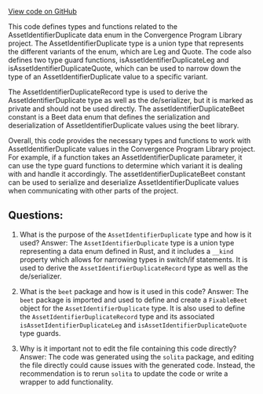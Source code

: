 [View code on GitHub](https://github.com/convergence-rfq/convergence-program-library/spot-instrument/js/generated/types/AssetIdentifierDuplicate.ts)

This code defines types and functions related to the AssetIdentifierDuplicate data enum in the Convergence Program Library project. The AssetIdentifierDuplicate type is a union type that represents the different variants of the enum, which are Leg and Quote. The code also defines two type guard functions, isAssetIdentifierDuplicateLeg and isAssetIdentifierDuplicateQuote, which can be used to narrow down the type of an AssetIdentifierDuplicate value to a specific variant.

The AssetIdentifierDuplicateRecord type is used to derive the AssetIdentifierDuplicate type as well as the de/serializer, but it is marked as private and should not be used directly. The assetIdentifierDuplicateBeet constant is a Beet data enum that defines the serialization and deserialization of AssetIdentifierDuplicate values using the beet library.

Overall, this code provides the necessary types and functions to work with AssetIdentifierDuplicate values in the Convergence Program Library project. For example, if a function takes an AssetIdentifierDuplicate parameter, it can use the type guard functions to determine which variant it is dealing with and handle it accordingly. The assetIdentifierDuplicateBeet constant can be used to serialize and deserialize AssetIdentifierDuplicate values when communicating with other parts of the project.
## Questions: 
 1. What is the purpose of the `AssetIdentifierDuplicate` type and how is it used?
   Answer: The `AssetIdentifierDuplicate` type is a union type representing a data enum defined in Rust, and it includes a `__kind` property which allows for narrowing types in switch/if statements. It is used to derive the `AssetIdentifierDuplicateRecord` type as well as the de/serializer.

2. What is the `beet` package and how is it used in this code?
   Answer: The `beet` package is imported and used to define and create a `FixableBeet` object for the `AssetIdentifierDuplicate` type. It is also used to define the `AssetIdentifierDuplicateRecord` type and its associated `isAssetIdentifierDuplicateLeg` and `isAssetIdentifierDuplicateQuote` type guards.

3. Why is it important not to edit the file containing this code directly?
   Answer: The code was generated using the `solita` package, and editing the file directly could cause issues with the generated code. Instead, the recommendation is to rerun `solita` to update the code or write a wrapper to add functionality.
